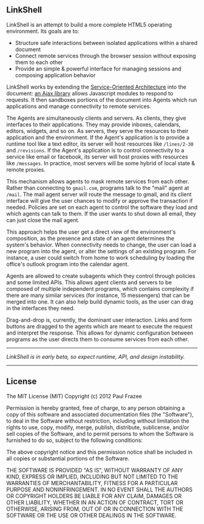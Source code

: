 ## LinkShell

LinkShell is an attempt to build a more complete HTML5 operating environment. Its goals are to:

 - Structure safe interactions between isolated applications within a shared document
 - Connect remote services through the browser session without exposing them to each other
 - Provide an simple & powerful interface for managing sessions and composing application behavior

LinkShell works by extending the [Service-Oriented Architecture](http://en.wikipedia.org/wiki/Service-oriented_architecture) into the document: [an Ajax library](//github.com/pfraze/linkjs) allows Javascript modules to respond to requests. It then sandboxes portions of the document into Agents which run applications and manage connectivity to remote services.

The Agents are simultaneously clients and servers. As clients, they give interfaces to their applications. They may provide inboxes, calendars, editors, widgets, and so on. As servers, they serve the resources to their application and the environment. If the Agent's application is to provide a runtime tool like a text editor, its server will host resources like `/lines/2-30` and `/revisions`. If the Agent's application is to control connectivity to a service like email or facebook, its server will host proxies with resources like `/messages`. In practice, most servers will be some hybrid of local state & remote proxies.

This mechanism allows agents to mask remote services from each other. Rather than connecting to `gmail.com`, programs talk to the "mail" agent at `/mail`. The mail agent server will route the message to gmail, and its client interface will give the user chances to modify or approve the transaction if needed. Policies are set on each agent to control the software they load and which agents can talk to them. If the user wants to shut down all email, they can just close the mail agent.

This approach helps the user get a direct view of the environment's composition, as the presence and state of an agent determines the system's behavior. When connectivity needs to change, the user can load a new program into the agent, or alter the settings of an existing program. For instance, a user could switch from home to work scheduling by loading the office's outlook program into the calendar agent.

Agents are allowed to create subagents which they control through policies and some limited APIs. This allows agent clients and servers to be composed of multiple independent programs, which contains complexity if there are many similar services (for instance, 15 messengers) that can be merged into one. It can also help build dynamic tools, as the user can drag in the interfaces they need.

Drag-and-drop is, currently, the dominant user interaction. Links and form buttons are dragged to the agents which are meant to execute the request and interpret the response. This allows for dynamic configuration between programs as the user directs them to consume services from each other.

---

*LinkShell is in early beta, so expect runtime, API, and design instability.*

---

## License

The MIT License (MIT)
Copyright (c) 2012 Paul Frazee

Permission is hereby granted, free of charge, to any person obtaining a copy of this software and associated documentation files (the "Software"), to deal in the Software without restriction, including without limitation the rights to use, copy, modify, merge, publish, distribute, sublicense, and/or sell copies of the Software, and to permit persons to whom the Software is furnished to do so, subject to the following conditions:

The above copyright notice and this permission notice shall be included in all copies or substantial portions of the Software.

THE SOFTWARE IS PROVIDED "AS IS", WITHOUT WARRANTY OF ANY KIND, EXPRESS OR IMPLIED, INCLUDING BUT NOT LIMITED TO THE WARRANTIES OF MERCHANTABILITY, FITNESS FOR A PARTICULAR PURPOSE AND NONINFRINGEMENT. IN NO EVENT SHALL THE AUTHORS OR COPYRIGHT HOLDERS BE LIABLE FOR ANY CLAIM, DAMAGES OR OTHER LIABILITY, WHETHER IN AN ACTION OF CONTRACT, TORT OR OTHERWISE, ARISING FROM, OUT OF OR IN CONNECTION WITH THE SOFTWARE OR THE USE OR OTHER DEALINGS IN THE SOFTWARE.
